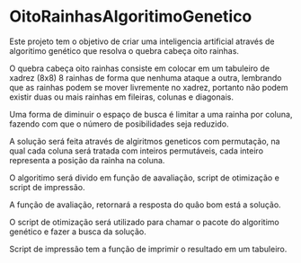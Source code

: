 # OitoRainhasAlgoritimoGenetico

Este projeto tem o objetivo de criar uma inteligencia artificial através de algoritimo genético que resolva o quebra cabeça oito rainhas.

O quebra cabeça oito rainhas consiste em colocar em um tabuleiro de xadrez (8x8) 8 rainhas de forma que nenhuma ataque a outra, lembrando que as rainhas podem se mover livremente no xadrez, portanto não podem existir duas ou mais rainhas em fileiras, colunas e diagonais.

Uma forma de diminuir o espaço de busca é limitar a uma rainha por coluna, fazendo com que o número de posibilidades seja reduzido.

A solução será feita através de algiritmos geneticos com permutação, na qual cada coluna será tratada com inteiros permutáveis, cada inteiro representa a posição da rainha na coluna.

O algoritimo será divido em função de aavaliação, script de otimização e script de impressão.

A função de avaliação, retornará a resposta do quâo bom está a solução.

O script de otimização será utilizado para chamar o pacote do algoritimo genético e fazer a busca da solução.

Script de impressão tem a função de imprimir o resultado em um tabuleiro.
